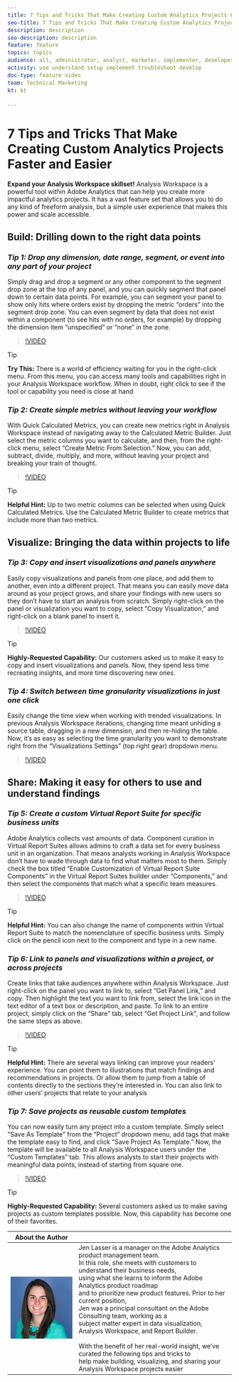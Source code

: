 ```yaml
---
title: 7 Tips and Tricks That Make Creating Custom Analytics Projects Faster and Easier
seo-title: 7 Tips and Tricks That Make Creating Custom Analytics Projects Faster and Easier Adobe Analytics Analysis Workspace
description: description
seo-description: description
feature: feature
topics: topics
audience: all, administrator, analyst, marketer, implementer, developer, architect, author
activity: use understand setup implement troubleshoot develop
doc-type: feature video
team: Technical Marketing
kt: kt

---
```


# 7 Tips and Tricks That Make Creating Custom Analytics Projects Faster and Easier

**Expand your Analysis Workspace skillset!**
Analysis Workspace is a powerful tool within Adobe Analytics that can help you create more impactful analytics projects. It has a vast feature set that allows you to do any kind of freeform analysis, but a simple user experience that makes this power and scale accessible.

## Build: Drilling down to the right data points

### ***Tip 1: Drop any dimension, date range, segment, or event into any part of your project***

Simply drag and drop a segment or any other component to the segment drop zone at the top of any panel, and you can quickly segment that panel down to certain data points. For example, you can segment your panel to show only hits where orders exist by dropping the metric “orders” into the segment drop zone. You can even segment by data that does not exist within a component (to see hits with no orders, for example) by dropping the dimension item “unspecified” or “none” in the zone.

>[!VIDEO](https://video.tv.adobe.com/v/24036/?quality=12)

>[!TIP]
>
>**Try This:** There is a world of efficiency waiting for you in the right-click menu. From this menu, you can access many tools and capabilities right in your Analysis Workspace workflow. When in doubt, right click to see if the tool or capability you need is close at hand

### ***Tip 2: Create simple metrics without leaving your workflow***

With Quick Calculated Metrics, you can create new metrics right in Analysis Workspace instead of navigating away to the Calculated Metric Builder. Just select the metric columns you want to calculate, and then, from the right-click menu, select “Create Metric From Selection.” Now, you can add, subtract, divide, multiply, and more, without leaving your project and breaking your train of thought.

>[!VIDEO](https://video.tv.adobe.com/v/23126/?quality=12)

>[!TIP]
>
>**Helpful Hint:** Up to two metric columns can be selected when using Quick Calculated Metrics. Use the Calculated Metric Builder to create metrics that include more than two metrics.

## Visualize: Bringing the data within projects to life

### ***Tip 3: Copy and insert visualizations and panels anywhere***

Easily copy visualizations and panels from one place, and add them to another, even into a different project. That means you can easily move data around as your project grows, and share your findings with new users so they don’t have to start an analysis from scratch. Simply right-click on the panel or visualization you want to copy, select “Copy Visualization,” and right-click on a blank panel to insert it.

>[!VIDEO](https://video.tv.adobe.com/v/23230/?quality=12)

>[!TIP]
>
>**Highly-Requested Capability:** Our customers asked us to make it easy to copy and insert visualizations and panels. Now, they spend less time recreating insights, and more time discovering new ones.

### ***Tip 4: Switch between time granularity visualizations in just one click***

Easily change the time view when working with trended visualizations. In previous Analysis Workspace iterations, changing time meant unhiding a source table, dragging in a new dimension, and then re-hiding the table. Now, it’s as easy as selecting the time granularity you want to demonstrate right from the “Visualizations Settings” (top right gear) dropdown menu.

>[!VIDEO](https://video.tv.adobe.com/v/23548/?quality=12)

## Share: Making it easy for others to use and understand findings

### ***Tip 5: Create a custom Virtual Report Suite for specific business units***

Adobe Analytics collects vast amounts of data. Component curation in Virtual Report Suites allows admins to craft a data set for every business unit in an organization. That means analysts working in Analysis Workspace don’t have to wade through data to find what matters most to them. Simply check the box titled “Enable Customization of Virtual Report Suite Components” in the Virtual Report Suites builder under “Components,” and then select the components that match what a specific team measures.

>[!VIDEO](https://video.tv.adobe.com/v/23544/?quality=12)

>[!TIP]
>
>**Helpful Hint:** You can also change the name of components within Virtual Report Suite to match the nomenclature of specific business units. Simply click on the pencil icon next to the component and type in a new name.

### ***Tip 6: Link to panels and visualizations within a project, or across projects***

Create links that take audiences anywhere within Analysis Workspace. Just right-click on the panel you want to link to, select “Get Panel Link,” and copy. Then highlight the text you want to link from, select the link icon in the text editor of a text box or description, and paste. To link to an entire project, simply click on the “Share” tab, select “Get Project Link", and follow the same steps as above.

>[!VIDEO](https://video.tv.adobe.com/v/23724/?quality=12)

>[!TIP]
>
>**Helpful Hint:** There are several ways linking can improve your readers’ experience. You can point them to illustrations that match findings and recommendations in projects. Or allow them to jump from a table of contents directly to the sections they’re interested in. You can also link to other users’ projects that relate to your analysis

### ***Tip 7: Save projects as reusable custom templates***

You can now easily turn any project into a custom template. Simply select “Save As Template” from the “Project” dropdown menu, add tags that make the template easy to find, and click “Save Project As Template.” Now, the template will be available to all Analysis Workspace users under the “Custom Templates” tab. This allows analysts to start their projects with meaningful data points, instead of starting from square one.

>[!VIDEO](https://video.tv.adobe.com/v/23231/?quality=12)

>[!TIP]
>
>**Highly-Requested Capability:** Several customers asked us to make saving projects as custom templates possible. Now, this capability has become one of their favorites.

|About the Author      |            |
|------------|------------|
| ![Jen Lasser](assets/jlasser-headshot.jpg) | Jen Lasser is a manager on the Adobe Analytics product management team. <br> In this role, she meets with customers to understand their business needs, <br>using what she learns to inform the Adobe Analytics product roadmap <br>and to prioritize new product features. Prior to her current position, <br>Jen was a principal consultant on the Adobe Consulting team, working as a <br>subject matter expert in data visualization, Analysis Workspace, and Report Builder. <br><br>With the benefit of her real-world insight, we’ve curated the following tips and tricks to <br>help make building, visualizing, and sharing your Analysis Workspace projects easier|
